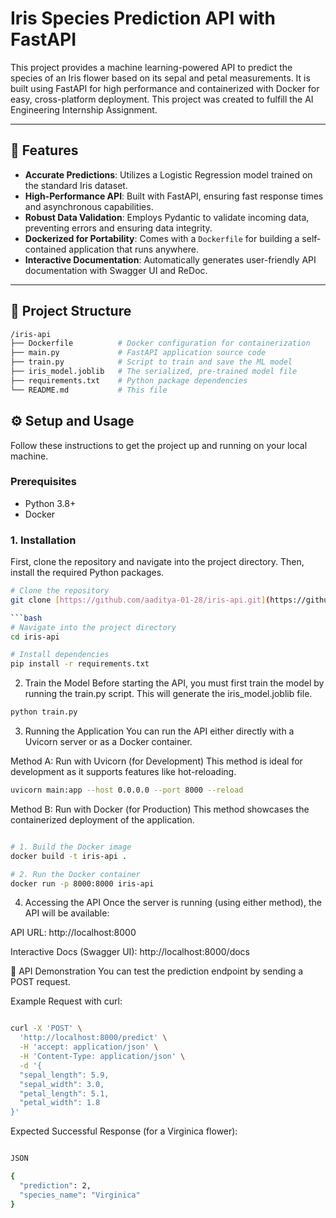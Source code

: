 # Iris Species Prediction API with FastAPI

This project provides a machine learning-powered API to predict the species of an Iris flower based on its sepal and petal measurements. It is built using FastAPI for high performance and containerized with Docker for easy, cross-platform deployment. This project was created to fulfill the AI Engineering Internship Assignment.

---

## 🚀 Features

* **Accurate Predictions**: Utilizes a Logistic Regression model trained on the standard Iris dataset.
* **High-Performance API**: Built with FastAPI, ensuring fast response times and asynchronous capabilities.
* **Robust Data Validation**: Employs Pydantic to validate incoming data, preventing errors and ensuring data integrity.
* **Dockerized for Portability**: Comes with a `Dockerfile` for building a self-contained application that runs anywhere.
* **Interactive Documentation**: Automatically generates user-friendly API documentation with Swagger UI and ReDoc.

---

## 📂 Project Structure

```bash
/iris-api
├── Dockerfile          # Docker configuration for containerization
├── main.py             # FastAPI application source code
├── train.py            # Script to train and save the ML model
├── iris_model.joblib   # The serialized, pre-trained model file
├── requirements.txt    # Python package dependencies
└── README.md           # This file
```


## ⚙️ Setup and Usage

Follow these instructions to get the project up and running on your local machine.

### Prerequisites

* Python 3.8+
* Docker

### 1. Installation

First, clone the repository and navigate into the project directory. Then, install the required Python packages.

```bash
# Clone the repository
git clone [https://github.com/aaditya-01-28/iris-api.git](https://github.com/aaditya-01-28/iris-api.git)

```bash
# Navigate into the project directory
cd iris-api

# Install dependencies
pip install -r requirements.txt
```
2. Train the Model
Before starting the API, you must first train the model by running the train.py script. This will generate the iris_model.joblib file.

```bash
python train.py
```

3. Running the Application
You can run the API either directly with a Uvicorn server or as a Docker container.

Method A: Run with Uvicorn (for Development)
This method is ideal for development as it supports features like hot-reloading.

```bash
uvicorn main:app --host 0.0.0.0 --port 8000 --reload
```

Method B: Run with Docker (for Production)
This method showcases the containerized deployment of the application.

```bash

# 1. Build the Docker image
docker build -t iris-api .

# 2. Run the Docker container
docker run -p 8000:8000 iris-api
```

4. Accessing the API
Once the server is running (using either method), the API will be available:

API URL: http://localhost:8000

Interactive Docs (Swagger UI): http://localhost:8000/docs

🧪 API Demonstration
You can test the prediction endpoint by sending a POST request.

Example Request with curl:

```bash

curl -X 'POST' \
  'http://localhost:8000/predict' \
  -H 'accept: application/json' \
  -H 'Content-Type: application/json' \
  -d '{
  "sepal_length": 5.9,
  "sepal_width": 3.0,
  "petal_length": 5.1,
  "petal_width": 1.8
}'
```

Expected Successful Response (for a Virginica flower):
```bash

JSON

{
  "prediction": 2,
  "species_name": "Virginica"
}
